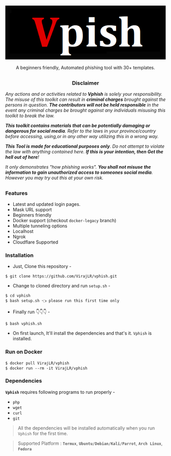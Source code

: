 <!-- Vphish -->

<p align="center">
  <img src=".imgs/logo.png">
</p>

<p align="center">A beginners friendly, Automated phishing tool with 30+ templates.</p>

##

<h3><p align="center">Disclaimer</p></h3>

<i>Any actions and or activities related to <b>Vphish</b> is solely your responsibility. The misuse of this toolkit can result in <b>criminal charges</b> brought against the persons in question. <b>The contributors will not be held responsible</b> in the event any criminal charges be brought against any individuals misusing this toolkit to break the law.

<b>This toolkit contains materials that can be potentially damaging or dangerous for social media</b>. Refer to the laws in your province/country before accessing, using,or in any other way utilizing this in a wrong way.

<b>This Tool is made for educational purposes only</b>. Do not attempt to violate the law with anything contained here. <b>If this is your intention, then Get the hell out of here</b>!

It only demonstrates "how phishing works". <b>You shall not misuse the information to gain unauthorized access to someones social media</b>. However you may try out this at your own risk.</i>

##

### Features

- Latest and updated login pages.
- Mask URL support 
- Beginners friendly
- Docker support (checkout `docker-legacy` branch)
- Multiple tunneling options
- Localhost
- Ngrok
- Cloudflare Supported


### Installation

- Just, Clone this repository -
```
$ git clone https://github.com/VirajLR/vphish.git
```

- Change to cloned directory and run `setup.sh` -
```
$ cd vphish
$ bash setup.sh 👈 please run this first time only 
```

- Finally run 👇👇👇 - 
```
$ bash vphish.sh
```

- On first launch, It'll install the dependencies and that's it. `Vphish` is installed.

### Run on Docker
```
$ docker pull VirajLR/vphish
$ docker run --rm -it VirajLR/vphish
```

### Dependencies

**`Vphish`** requires following programs to run properly - 
- `php`
- `wget`
- `curl`
- `git`

> All the dependencies will be installed automatically when you run `Vphish` for the first time.

> Supported Platform : **`Termux`**, **`Ubuntu/Debian/Kali/Parrot`**, **`Arch Linux`**, **`Fedora`**

##
